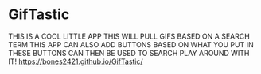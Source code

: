 # GifTastic
THIS IS A COOL LITTLE APP
THIS WILL PULL GIFS BASED ON A SEARCH TERM
THIS APP CAN ALSO ADD BUTTONS BASED ON WHAT YOU PUT IN
THESE BUTTONS CAN THEN BE USED TO SEARCH
PLAY AROUND WITH IT!
https://bones2421.github.io/GifTastic/
